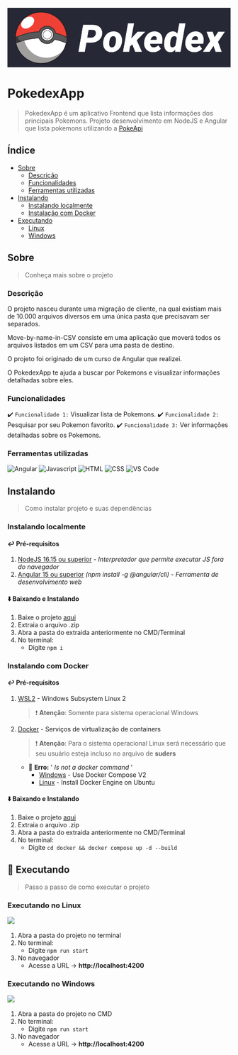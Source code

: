 ![Logo PokedexAPP](./readme/poke_logo.png)

# PokedexApp
> PokedexApp é um aplicativo Frontend que lista informações dos principais Pokemons.
> Projeto desenvolvimento em NodeJS e Angular que lista pokemons utilizando a [PokeApi](https://pokeapi.co/)

## Índice

-   [Sobre](#sobre)
      - [Descrição](#descrição)
      - [Funcionalidades](#funcinalidades)
      - [Ferramentas utilizadas](#ferramentas-utilizadas)    
-   [Instalando](#instalando)
      -   [Instalando localmente](#instalando-localmente)
      -   [Instalação com Docker](#instalação-com-docker)
-   [Executando](#executando)
      -   [Linux](#executando-no-linux)
      -   [Windows](#executando-no-windows)

## Sobre
> Conheça mais sobre o projeto

### Descrição

O projeto nasceu durante uma migração de cliente, na qual existiam mais de 10.000 arquivos diversos em uma única pasta que precisavam ser separados.

Move-by-name-in-CSV consiste em uma aplicação que moverá todos os arquivos listados em um CSV para uma pasta de destino.

O projeto foi originado de um curso de Angular que realizei.

O PokedexApp te ajuda a buscar por Pokemons e visualizar informações detalhadas sobre eles.

### Funcionalidades

:heavy_check_mark: `Funcionalidade 1:` Visualizar lista de Pokemons.
:heavy_check_mark: `Funcionalidade 2:` Pesquisar por seu Pokemon favorito.
:heavy_check_mark: `Funcionalidade 3:` Ver informações detalhadas sobre os Pokemons.

### Ferramentas utilizadas

![Angular](https://img.shields.io/badge/Angular-DD0031?style=for-the-badge&logo=angular&logoColor=white) ![Javascript](https://img.shields.io/badge/JavaScript-323330?style=for-the-badge&logo=javascript&logoColor=F7DF1E) ![HTML](https://img.shields.io/badge/HTML5-E34F26?style=for-the-badge&logo=html5&logoColor=white) ![CSS](https://img.shields.io/badge/CSS3-1572B6?style=for-the-badge&logo=css3&logoColor=white) ![VS Code](https://img.shields.io/badge/VSCode-0078D4?style=for-the-badge&logo=visual%20studio%20code&logoColor=white)

## Instalando

> Como instalar projeto e suas dependências

### Instalando localmente

#### :leftwards_arrow_with_hook: Pré-requisitos

1. [NodeJS 16.15 ou superior](https://nodejs.org/en/download/) - _Interpretador que permite executar JS fora do navegador_
2. [Angular 15 ou superior](https://angular.io/cli) _(npm install -g @angular/cli)_ - _Ferramenta de desenvolvimento web_

#### :arrow_down: Baixando e Instalando

1. Baixe o projeto [aqui](https://github.com/hc-pedrosouza/pokedex-app/archive/refs/heads/master.zip)
2. Extraia o arquivo .zip
3. Abra a pasta do extraida anteriormente no CMD/Terminal 
1. No terminal:
    - Digite `npm i`

### Instalando com Docker

#### :leftwards_arrow_with_hook: Pré-requisitos

1. [WSL2](https://learn.microsoft.com/pt-br/windows/wsl/install) - Windows Subsystem Linux 2
    > :exclamation: **Atenção**: Somente para sistema operacional Windows
1. [Docker](https://www.docker.com/products/docker-desktop/) - Serviços de virtualização de containers
    > :exclamation: **Atenção**: Para o sistema operacional Linux será necessário que seu usuário esteja incluso no arquivo de **suders**
    - :anger: **Erro:** ' _Is not a docker command_ '
        - [Windows](https://www.mydatabase.com.br/index.php/71-categorias/docker/212-manual-do-usu%C3%A1rio-do-docker-desktop-para-windows) - Use Docker Compose V2
        - [Linux](https://docs.docker.com/engine/install/ubuntu/) - Install Docker Engine on Ubuntu

#### :arrow_down: Baixando e Instalando

1. Baixe o projeto [aqui](https://github.com/hc-pedrosouza/pokedex-app/archive/refs/heads/master.zip)
2. Extraia o arquivo .zip
3. Abra a pasta do extraida anteriormente no CMD/Terminal 
1. No terminal:
    - Digite `cd docker && docker compose up -d --build`

## :rocket: Executando

> Passo a passo de como executar o projeto

### Executando no Linux

<img src="https://img.shields.io/badge/Linux-FCC624?style=for-the-badge&logo=linux&logoColor=black">

1. Abra a pasta do projeto no terminal
1. No terminal:
    - Digite `npm run start`
1. No navegador
    - Acesse a URL -> **http://localhost:4200**

### Executando no Windows

<img src="https://img.shields.io/badge/Windows-0078D6?style=for-the-badge&logo=windows&logoColor=white" >

1. Abra a pasta do projeto no CMD
1. No terminal:
    - Digite `npm run start`
1. No navegador
    - Acesse a URL -> **http://localhost:4200**
